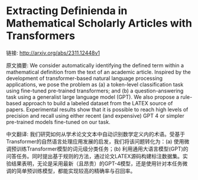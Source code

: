 # Extracting Definienda in Mathematical Scholarly Articles with Transformers

链接: http://arxiv.org/abs/2311.12448v1

原文摘要:
We consider automatically identifying the defined term within a mathematical
definition from the text of an academic article. Inspired by the development of
transformer-based natural language processing applications, we pose the problem
as (a) a token-level classification task using fine-tuned pre-trained
transformers; and (b) a question-answering task using a generalist large
language model (GPT). We also propose a rule-based approach to build a labeled
dataset from the LATEX source of papers. Experimental results show that it is
possible to reach high levels of precision and recall using either recent (and
expensive) GPT 4 or simpler pre-trained models fine-tuned on our task.

中文翻译:
我们研究如何从学术论文文本中自动识别数学定义内的术语。受基于Transformer的自然语言处理应用发展的启发，我们将该问题转化为：(a) 使用微调预训练Transformer模型的词元级分类任务；(b) 利用通用大语言模型(GPT)的问答任务。同时提出基于规则的方法，通过论文LATEX源码构建标注数据集。实验结果表明，无论是采用最新（且昂贵）的GPT-4模型，还是使用针对本任务微调的简单预训练模型，都能实现较高的精确率与召回率。

